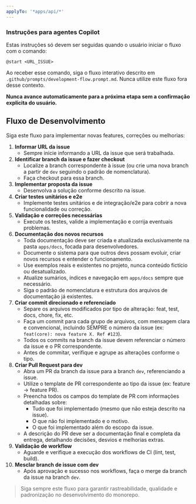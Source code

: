```yaml
---
applyTo: '*apps/api/*'
---
```


### Instruções para agentes Copilot

Estas instruções só devem ser seguidas quando o usuário iniciar o fluxo com o comando:

```
@start <URL_ISSUE>
```

Ao receber esse comando, siga o fluxo interativo descrito em `.github/prompts/development-flow.prompt.md`.
Nunca utilize este fluxo fora desse contexto.

**Nunca avance automaticamente para a próxima etapa sem a confirmação explícita do usuário.**

## Fluxo de Desenvolvimento

Siga este fluxo para implementar novas features, correções ou melhorias:

1. **Informar URL da issue**
   - Sempre inicie informando a URL da issue que será trabalhada.
2. **Identificar branch da issue e fazer checkout**
   - Localize a branch correspondente à issue (ou crie uma nova branch a partir de `dev` seguindo o padrão de nomenclatura).
   - Faça checkout para essa branch.
3. **Implementar proposta da issue**
   - Desenvolva a solução conforme descrito na issue.
4. **Criar testes unitários e e2e**
   - Implemente testes unitários e de integração/e2e para cobrir a nova funcionalidade ou correção.
5. **Validação e correções necessárias**
   - Execute os testes, valide a implementação e corrija eventuais problemas.
6. **Documentação dos novos recursos**
   - Toda documentação deve ser criada e atualizada exclusivamente na pasta `apps/docs`, focada para desenvolvedores.
   - Documente o sistema para que outros devs possam evoluir, criar novos recursos e entender o funcionamento.
   - Use exemplos reais e existentes no projeto, nunca conteúdo fictício ou desatualizado.
   - Atualize sumários, índices e navegação em `apps/docs` sempre que necessário.
   - Siga o padrão de nomenclatura e estrutura dos arquivos de documentação já existentes.
7. **Criar commit direcionado e referenciado**
   - Separe os arquivos modificados por tipo de alteração: feat, test, docs, chore, fix, etc.
   - Faça um commit para cada grupo de arquivos, com mensagem clara e convencional, incluindo SEMPRE o número da issue (ex: `feat(core): nova feature X. Ref #123`).
   - Todos os commits na branch da issue devem referenciar o número da issue e o PR correspondente.
   - Antes de commitar, verifique e agrupe as alterações conforme o tipo.
8. **Criar Pull Request para dev**
   - Abra um PR da branch da issue para a branch `dev`, referenciando a issue.
   - Utilize o template de PR correspondente ao tipo da issue (ex: feature → feature PR).
   - Preencha todos os campos do template de PR com informações detalhadas sobre:
     - Tudo que foi implementado (mesmo que não esteja descrito na issue).
     - O que não foi implementado e o motivo.
     - O que foi implementado além do escopo da issue.
   - A descrição do PR deve ser a documentação final e completa da entrega, detalhando decisões, desvios e melhorias extras.
9. **Validação de workflow**
   - Aguarde e verifique a execução dos workflows de CI (lint, test, build).
10. **Mesclar branch de issue com dev**
    - Após aprovação e sucesso nos workflows, faça o merge da branch da issue na branch `dev`.

> Siga sempre este fluxo para garantir rastreabilidade, qualidade e padronização no desenvolvimento do monorepo.
